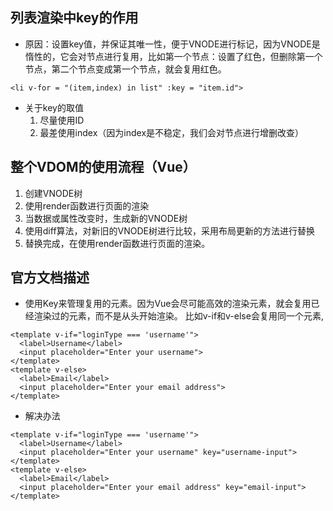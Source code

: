 ## 列表渲染中key的作用

- 原因：设置key值，并保证其唯一性，便于VNODE进行标记，因为VNODE是惰性的，它会对节点进行复用，比如第一个节点：设置了红色，但删除第一个节点，第二个节点变成第一个节点，就会复用红色。
```
<li v-for = "(item,index) in list" :key = "item.id">
```
- 关于key的取值
  1. 尽量使用ID
  2. 最差使用index（因为index是不稳定，我们会对节点进行增删改查）
   
## 整个VDOM的使用流程（Vue）

1. 创建VNODE树
2. 使用render函数进行页面的渲染
3. 当数据或属性改变时，生成新的VNODE树
4. 使用diff算法，对新旧的VNODE树进行比较，采用布局更新的方法进行替换
5. 替换完成，在使用render函数进行页面的渲染。

## 官方文档描述

- 使用Key来管理复用的元素。因为Vue会尽可能高效的渲染元素，就会复用已经渲染过的元素，而不是从头开始渲染。
比如v-if和v-else会复用同一个元素,
```
<template v-if="loginType === 'username'">
  <label>Username</label>
  <input placeholder="Enter your username">
</template>
<template v-else>
  <label>Email</label>
  <input placeholder="Enter your email address">
</template>
```
- 解决办法
```
<template v-if="loginType === 'username'">
  <label>Username</label>
  <input placeholder="Enter your username" key="username-input">
</template>
<template v-else>
  <label>Email</label>
  <input placeholder="Enter your email address" key="email-input">
</template>
```
